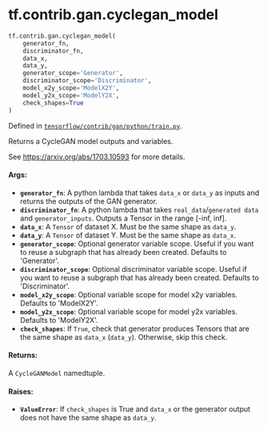 <div itemscope itemtype="http://developers.google.com/ReferenceObject">
<meta itemprop="name" content="tf.contrib.gan.cyclegan_model" />
</div>

# tf.contrib.gan.cyclegan_model

``` python
tf.contrib.gan.cyclegan_model(
    generator_fn,
    discriminator_fn,
    data_x,
    data_y,
    generator_scope='Generator',
    discriminator_scope='Discriminator',
    model_x2y_scope='ModelX2Y',
    model_y2x_scope='ModelY2X',
    check_shapes=True
)
```



Defined in [`tensorflow/contrib/gan/python/train.py`](https://www.tensorflow.org/code/tensorflow/contrib/gan/python/train.py).

Returns a CycleGAN model outputs and variables.

See https://arxiv.org/abs/1703.10593 for more details.

#### Args:

* <b>`generator_fn`</b>: A python lambda that takes `data_x` or `data_y` as inputs and
    returns the outputs of the GAN generator.
* <b>`discriminator_fn`</b>: A python lambda that takes `real_data`/`generated data`
    and `generator_inputs`. Outputs a Tensor in the range [-inf, inf].
* <b>`data_x`</b>: A `Tensor` of dataset X. Must be the same shape as `data_y`.
* <b>`data_y`</b>: A `Tensor` of dataset Y. Must be the same shape as `data_x`.
* <b>`generator_scope`</b>: Optional generator variable scope. Useful if you want to
    reuse a subgraph that has already been created. Defaults to 'Generator'.
* <b>`discriminator_scope`</b>: Optional discriminator variable scope. Useful if you
    want to reuse a subgraph that has already been created. Defaults to
    'Discriminator'.
* <b>`model_x2y_scope`</b>: Optional variable scope for model x2y variables. Defaults
    to 'ModelX2Y'.
* <b>`model_y2x_scope`</b>: Optional variable scope for model y2x variables. Defaults
    to 'ModelY2X'.
* <b>`check_shapes`</b>: If `True`, check that generator produces Tensors that are the
    same shape as `data_x` (`data_y`). Otherwise, skip this check.


#### Returns:

A `CycleGANModel` namedtuple.


#### Raises:

* <b>`ValueError`</b>: If `check_shapes` is True and `data_x` or the generator output
    does not have the same shape as `data_y`.